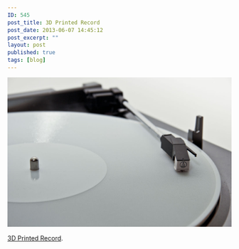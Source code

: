 ```yaml
---
ID: 545
post_title: 3D Printed Record
post_date: 2013-06-07 14:45:12
post_excerpt: ""
layout: post
published: true
tags: [blog]
---
```

<p style="text-align: center;"><a href="http://www.instructables.com/id/3D-Printed-Record/"><img src='/uploads/2013/06/FCEJISKHAWSGVZT.LARGE_.jpg' alt='3D Printed Record' /></a></p>
<a href="http://www.instructables.com/id/3D-Printed-Record/">3D Printed Record</a>.
